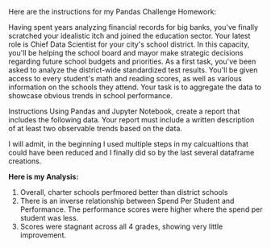 Here are the instructions for my Pandas Challenge Homework:

Having spent years analyzing financial records for big banks, you've finally scratched your idealistic itch and joined the education sector. Your latest role is Chief Data Scientist for your city's school district. In this capacity, you'll be helping the school board and mayor make strategic decisions regarding future school budgets and priorities.
As a first task, you've been asked to analyze the district-wide standardized test results. You'll be given access to every student's math and reading scores, as well as various information on the schools they attend. Your task is to aggregate the data to showcase obvious trends in school performance.

Instructions
Using Pandas and Jupyter Notebook, create a report that includes the following data. Your report must include a written description of at least two observable trends based on the data.

I will admit, in the beginning I used multiple steps in my calcualtions that could have been reduced and I finally did so by the last several dataframe creations. 

**Here is my Analysis:**
  1. Overall, charter schools perfmored better than district schools
  2. There is an inverse relationship between Spend Per Student and Performance.  The performance scores were higher where the spend per student was less.
  3. Scores were stagnant across all 4 grades, showing very little improvement.
